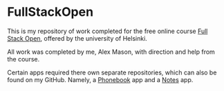 # FullStackOpen

This is my repository of work completed for the free online course [Full Stack Open](https://fullstackopen.com/en/), offered by the university of Helsinki.

All work was completed by me, Alex Mason, with direction and help from the course.

Certain apps required there own separate repositories, which can also be found on my GitHub. Namely, a [Phonebook](https://github.com/15ambm/PhonebookBackend) app and a [Notes](https://github.com/15ambm/NotesBackend) app.
